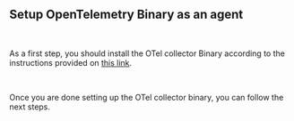 ## Setup OpenTelemetry Binary as an agent

&nbsp;

As a first step, you should install the OTel collector Binary according to the instructions provided on [this link](https://signoz.io/docs/tutorial/opentelemetry-binary-usage-in-virtual-machine/).

&nbsp;

Once you are done setting up the OTel collector binary, you can follow the next steps.

&nbsp;

